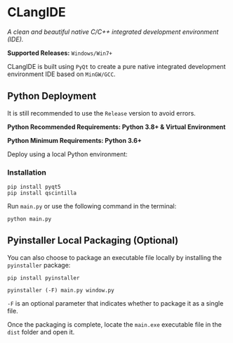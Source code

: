 # CLangIDE

*A clean and beautiful native C/C++ integrated development environment (IDE).*

**Supported Releases:** `Windows/Win7+`

CLangIDE is built using `PyQt` to create a pure native integrated development environment IDE based on `MinGW/GCC`.

## Python Deployment

It is still recommended to use the `Release` version to avoid errors.

**Python Recommended Requirements: Python 3.8+ & Virtual Environment**

**Python Minimum Requirements: Python 3.6+**

Deploy using a local Python environment:

### Installation

```shell
pip install pyqt5
pip install qscintilla
```

Run `main.py` or use the following command in the terminal:

```shell
python main.py
```

## Pyinstaller Local Packaging (Optional)

You can also choose to package an executable file locally by installing the `pyinstaller` package:

```shell
pip install pyinstaller
```

```shell
pyinstaller (-F) main.py window.py
```

`-F` is an optional parameter that indicates whether to package it as a single file.

Once the packaging is complete, locate the `main.exe` executable file in the `dist` folder and open it.
